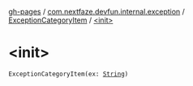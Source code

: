 [gh-pages](../../index.md) / [com.nextfaze.devfun.internal.exception](../index.md) / [ExceptionCategoryItem](index.md) / [&lt;init&gt;](./-init-.md)

# &lt;init&gt;

`ExceptionCategoryItem(ex: `[`String`](https://kotlinlang.org/api/latest/jvm/stdlib/kotlin/-string/index.html)`)`